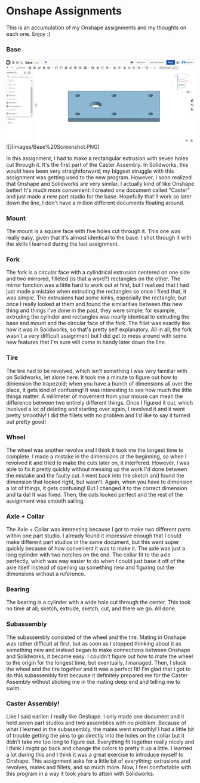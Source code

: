 # Onshape Assignments

This is an accumulation of my Onshape assignments and my thoughts on each one. Enjoy :)

### Base 

<img src="images/Base%20Screenshot.PNG">
![](images/Base%20Screenshot.PNG)

In this assignment, I had to make a rectangular extrusion with seven holes cut through it. It's the first part of the Caster Assembly. In Solidworks, this would have been very straightforward; my biggest struggle with this assignment was getting used to the new program. However, I soon realized that Onshape and Solidworks are very similar. I actually kind of like Onshape better! It's much more convenient: I created one document called "Caster" and just made a new part studio for the base. Hopefully that'll work so later down the line, I don't have a million different documents floating around.

### Mount

The mount is a square face with five holes cut through it. This one was really easy, given that it's almost identical to the base. I shot through it with the skills I learned during the last assignment. 

### Fork

The fork is a circular face with a cylindrical extrusion centered on one side and two mirrored, filleted (is that a word?) rectangles on the other. The mirror function was a little hard to work out at first, but I realized that I had just made a mistake when extruding the rectangles so once I fixed that, it was simple. The extrusions had some kinks, especially the rectangle, but once I really looked at them and found the similarities between this new thing and things I've done in the past, they were simple; for example, extruding the cylinder and rectangles was nearly identical to extruding the base and mount and the circular face of the fork. The fillet was exactly like how it was in Solidworks, so that's pretty self explanatory. All in all, the fork wasn't a very difficult assignment but I did get to mess around with some new features that I'm sure will come in handy later down the line. 

### Tire

The tire had to be revolved, which isn't something I was very familiar with on Solidworks, let alone here. It took me a minute to figure out how to dimension the trapezoid; when you have a bunch of dimensions all over the place, it gets kind of confusing! It was interesting to see how much the little things matter. A millimeter of movement from your mouse can mean the difference between two entirely different things. Once I figured it out, which involved a lot of deleting and starting over again, I revolved it and it went pretty smoothly! I did the fillets with no problem and I'd like to say it turned out pretty good! 

### Wheel 

The wheel was another revolve and I think it took me the longest time to complete. I made a mistake in the dimensions at the beginning, so when I revolved it and tried to make the cuts later on, it interfered. However, I was able to fix it pretty quickly without messing up the work I'd done between the mistake and the faulty cut. I went back into the sketch and found the dimension that looked right, but wasn't. Again, when you have to dimension a lot of things, it gets confusing! But I changed it to the correct dimension and ta da! It was fixed. Then, the cuts looked perfect and the rest of the assignment was smooth sailing. 

### Axle + Collar

The Axle + Collar was interesting because I got to make two different parts within one part studio. I already found it impressive enough that I could make different part studios in the same document, but this went super quickly because of how convenient it was to make it. The axle was just a long cylinder with two notches on the end. The collar fit to the axle perfectly, which was way easier to do when I could just base it off of the axle itself instead of opening up something new and figuring out the dimensions without a reference. 

### Bearing

The bearing is a cylinder with a wide hole cut through the center. This took no time at all; sketch, extrude, sketch, cut, and there we go. All done. 

### Subassembly

The subassembly consisted of the wheel and the tire. Mating in Onshape was rather difficult at first, but as soon as I stopped thinking about it as something new and instead began to make connections between Onshape and Solidworks, it became easy. I couldn't figure out how to mate the wheel to the origin for the longest time, but eventually, I managed. Then, I stuck the wheel and the tire together and it was a perfect fit! I'm glad that I got to do this subassembly first because it definitely prepared me for the Caster Assembly without sticking me in the mating deep end and telling me to swim. 

### Caster Assembly!

Like I said earlier: I really like Onshape. I only made one document and it held seven part studios and two assemblies with no problem. Because of what I learned in the subassembly, the mates went smoothly! I had a little bit of trouble getting the pins to go directly into the holes on the collar but it didn't take me too long to figure out. Everything fit together really nicely and I think I might go back and change the colors to pretty it up a little. I learned a lot during this and I think it was a great exercise to introduce myself to Onshape. This assignment asks for a little bit of everything: extrusions and revolves, mates and fillets, and so much more. Now, I feel comfortable with this program in a way it took years to attain with Solidworks. 
